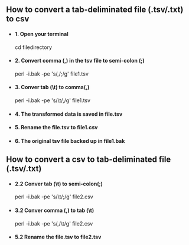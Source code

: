 
## How to convert a tab-deliminated file (.tsv/.txt) to csv

* #### 1. Open your terminal  
    cd filedirectory

* #### 2. Convert comma (,) in the tsv file to semi-colon (;)
    perl -i.bak -pe 's/,/;/g' file1.tsv

* #### 3. Conver tab (\t) to comma(,)
    perl -i.bak -pe 's/\t/,/g' file1.tsv

* #### 4. The transformed data is saved in file.tsv  

* #### 5. Rename the file.tsv to file1.csv  

* #### 6. The original tsv file backed up in file1.bak



## How to convert a csv to tab-deliminated file (.tsv/.txt)  

* #### 2.2  Conver tab (\t) to semi-colon(;)
    perl -i.bak -pe 's/\t/;/g' file2.csv
    
* #### 3.2  Conver comma (,) to tab (\t)
    perl -i.bak -pe 's/,/\t/g' file2.csv
    
* #### 5.2 Rename the file.tsv to file2.tsv


